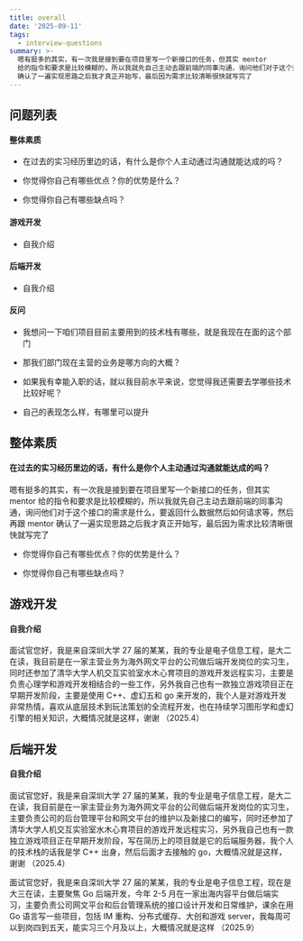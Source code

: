 ```yaml
---
title: overall
date: '2025-09-11'
tags:
  - interview-questions
summary: >-
  嗯有挺多的其实，有一次我是接到要在项目里写一个新接口的任务，但其实 mentor
  给的指令和要求是比较模糊的，所以我就先自己主动去跟前端的同事沟通，询问他们对于这个接口的需求是什么，要返回什么数据然后如何请求等，然后再跟 mentor
  确认了一遍实现思路之后我才真正开始写，最后因为需求比较清晰很快就写完了
---
```

## 问题列表
#### 整体素质

* 在过去的实习经历里边的话，有什么是你个人主动通过沟通就能达成的吗？

* 你觉得你自己有哪些优点？你的优势是什么？

* 你觉得你自己有哪些缺点吗？

#### 游戏开发

* 自我介绍

#### 后端开发

* 自我介绍

#### 反问

* 我想问一下咱们项目目前主要用到的技术栈有哪些，就是我现在在面的这个部门

* 那我们部门现在主营的业务是哪方向的大概？

* 如果我有幸能入职的话，就以我目前水平来说，您觉得我还需要去学哪些技术比较好呢？

* 自己的表现怎么样，有哪里可以提升

## 整体素质
#### 在过去的实习经历里边的话，有什么是你个人主动通过沟通就能达成的吗？

嗯有挺多的其实，有一次我是接到要在项目里写一个新接口的任务，但其实 mentor 给的指令和要求是比较模糊的，所以我就先自己主动去跟前端的同事沟通，询问他们对于这个接口的需求是什么，要返回什么数据然后如何请求等，然后再跟 mentor 确认了一遍实现思路之后我才真正开始写，最后因为需求比较清晰很快就写完了

* 你觉得你自己有哪些优点？你的优势是什么？

* 你觉得你自己有哪些缺点吗？

## 游戏开发
#### 自我介绍

面试官您好，我是来自深圳大学 27 届的某某，我的专业是电子信息工程，是大二在读，我目前是在一家主营业务为海外网文平台的公司做后端开发岗位的实习生，同时还参加了清华大学人机交互实验室水木心育项目的游戏开发远程实习，主要是负责心理学和游戏开发相结合的一些工作，另外我自己也有一款独立游戏项目正在早期开发阶段，主要是使用 C++、虚幻五和 go 来开发的，我个人是对游戏开发非常热情，喜欢从底层技术到玩法策划的全流程开发，也在持续学习图形学和虚幻引擎的相关知识，大概情况就是这样，谢谢
（2025.4）

## 后端开发
#### 自我介绍

面试官您好，我是来自深圳大学 27 届的某某，我的专业是电子信息工程，是大二在读，我目前是在一家主营业务为海外网文平台的公司做后端开发岗位的实习生，主要负责公司的后台管理平台和网文平台的维护以及新接口的编写，同时还参加了清华大学人机交互实验室水木心育项目的游戏开发远程实习，另外我自己也有一款独立游戏项目正在早期开发阶段，写在简历上的项目就是它的后端服务器，我个人的技术栈的话我是学 C++ 出身，然后后面才去接触的 go，大概情况就是这样，谢谢
（2025.4）

面试官您好，我是来自深圳大学 27 届的某某，我的专业是电子信息工程，现在是大三在读，主要聚焦 Go 后端开发，今年 2-5 月在一家出海内容平台做后端实习，主要负责公司网文平台和后台管理系统的接口设计开发和日常维护，课余在用 Go 语言写一些项目，包括 IM 重构、分布式缓存、大创和游戏 server，我每周可以到岗四到五天，能实习三个月及以上，大概情况就是这样
（2025.9）
